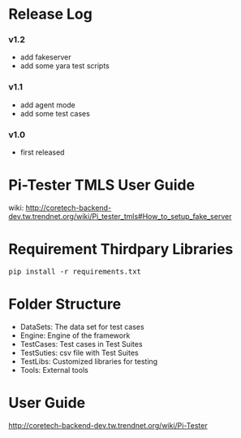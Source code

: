 Release Log
===========
### v1.2
* add fakeserver
* add some yara test scripts

### v1.1
* add agent mode
* add some test cases

### v1.0
* first released

Pi-Tester TMLS User Guide
=========================
wiki: http://coretech-backend-dev.tw.trendnet.org/wiki/Pi_tester_tmls#How_to_setup_fake_server

Requirement Thirdpary Libraries
===============================
<pre>
pip install -r requirements.txt
</pre>


Folder Structure
================
* DataSets: The data set for test cases
* Engine: Engine of the framework
* TestCases: Test cases in Test Suites
* TestSuties: csv file with Test Suites
* TestLibs: Customized libraries for testing
* Tools: External tools

# User Guide
http://coretech-backend-dev.tw.trendnet.org/wiki/Pi-Tester

